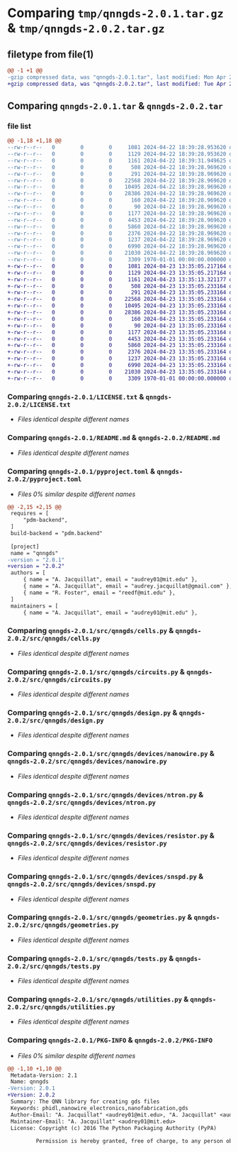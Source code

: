 # Comparing `tmp/qnngds-2.0.1.tar.gz` & `tmp/qnngds-2.0.2.tar.gz`

## filetype from file(1)

```diff
@@ -1 +1 @@
-gzip compressed data, was "qnngds-2.0.1.tar", last modified: Mon Apr 22 18:39:31 2024, max compression
+gzip compressed data, was "qnngds-2.0.2.tar", last modified: Tue Apr 23 13:35:13 2024, max compression
```

## Comparing `qnngds-2.0.1.tar` & `qnngds-2.0.2.tar`

### file list

```diff
@@ -1,18 +1,18 @@
--rw-r--r--   0        0        0     1081 2024-04-22 18:39:28.953620 qnngds-2.0.1/LICENSE.txt
--rw-r--r--   0        0        0     1129 2024-04-22 18:39:28.953620 qnngds-2.0.1/README.md
--rw-r--r--   0        0        0     1161 2024-04-22 18:39:31.949625 qnngds-2.0.1/pyproject.toml
--rw-r--r--   0        0        0      508 2024-04-22 18:39:28.969620 qnngds-2.0.1/src/qnngds/__init__.py
--rw-r--r--   0        0        0      291 2024-04-22 18:39:28.969620 qnngds-2.0.1/src/qnngds/_default_param.py
--rw-r--r--   0        0        0    22568 2024-04-22 18:39:28.969620 qnngds-2.0.1/src/qnngds/cells.py
--rw-r--r--   0        0        0    10495 2024-04-22 18:39:28.969620 qnngds-2.0.1/src/qnngds/circuits.py
--rw-r--r--   0        0        0    28386 2024-04-22 18:39:28.969620 qnngds-2.0.1/src/qnngds/design.py
--rw-r--r--   0        0        0      160 2024-04-22 18:39:28.969620 qnngds-2.0.1/src/qnngds/devices/__init__.py
--rw-r--r--   0        0        0       90 2024-04-22 18:39:28.969620 qnngds-2.0.1/src/qnngds/devices/htron.py
--rw-r--r--   0        0        0     1177 2024-04-22 18:39:28.969620 qnngds-2.0.1/src/qnngds/devices/nanowire.py
--rw-r--r--   0        0        0     4453 2024-04-22 18:39:28.969620 qnngds-2.0.1/src/qnngds/devices/ntron.py
--rw-r--r--   0        0        0     5860 2024-04-22 18:39:28.969620 qnngds-2.0.1/src/qnngds/devices/resistor.py
--rw-r--r--   0        0        0     2376 2024-04-22 18:39:28.969620 qnngds-2.0.1/src/qnngds/devices/snspd.py
--rw-r--r--   0        0        0     1237 2024-04-22 18:39:28.969620 qnngds-2.0.1/src/qnngds/geometries.py
--rw-r--r--   0        0        0     6990 2024-04-22 18:39:28.969620 qnngds-2.0.1/src/qnngds/tests.py
--rw-r--r--   0        0        0    21030 2024-04-22 18:39:28.969620 qnngds-2.0.1/src/qnngds/utilities.py
--rw-r--r--   0        0        0     3309 1970-01-01 00:00:00.000000 qnngds-2.0.1/PKG-INFO
+-rw-r--r--   0        0        0     1081 2024-04-23 13:35:05.217164 qnngds-2.0.2/LICENSE.txt
+-rw-r--r--   0        0        0     1129 2024-04-23 13:35:05.217164 qnngds-2.0.2/README.md
+-rw-r--r--   0        0        0     1161 2024-04-23 13:35:13.321177 qnngds-2.0.2/pyproject.toml
+-rw-r--r--   0        0        0      508 2024-04-23 13:35:05.233164 qnngds-2.0.2/src/qnngds/__init__.py
+-rw-r--r--   0        0        0      291 2024-04-23 13:35:05.233164 qnngds-2.0.2/src/qnngds/_default_param.py
+-rw-r--r--   0        0        0    22568 2024-04-23 13:35:05.233164 qnngds-2.0.2/src/qnngds/cells.py
+-rw-r--r--   0        0        0    10495 2024-04-23 13:35:05.233164 qnngds-2.0.2/src/qnngds/circuits.py
+-rw-r--r--   0        0        0    28386 2024-04-23 13:35:05.233164 qnngds-2.0.2/src/qnngds/design.py
+-rw-r--r--   0        0        0      160 2024-04-23 13:35:05.233164 qnngds-2.0.2/src/qnngds/devices/__init__.py
+-rw-r--r--   0        0        0       90 2024-04-23 13:35:05.233164 qnngds-2.0.2/src/qnngds/devices/htron.py
+-rw-r--r--   0        0        0     1177 2024-04-23 13:35:05.233164 qnngds-2.0.2/src/qnngds/devices/nanowire.py
+-rw-r--r--   0        0        0     4453 2024-04-23 13:35:05.233164 qnngds-2.0.2/src/qnngds/devices/ntron.py
+-rw-r--r--   0        0        0     5860 2024-04-23 13:35:05.233164 qnngds-2.0.2/src/qnngds/devices/resistor.py
+-rw-r--r--   0        0        0     2376 2024-04-23 13:35:05.233164 qnngds-2.0.2/src/qnngds/devices/snspd.py
+-rw-r--r--   0        0        0     1237 2024-04-23 13:35:05.233164 qnngds-2.0.2/src/qnngds/geometries.py
+-rw-r--r--   0        0        0     6990 2024-04-23 13:35:05.233164 qnngds-2.0.2/src/qnngds/tests.py
+-rw-r--r--   0        0        0    21030 2024-04-23 13:35:05.233164 qnngds-2.0.2/src/qnngds/utilities.py
+-rw-r--r--   0        0        0     3309 1970-01-01 00:00:00.000000 qnngds-2.0.2/PKG-INFO
```

### Comparing `qnngds-2.0.1/LICENSE.txt` & `qnngds-2.0.2/LICENSE.txt`

 * *Files identical despite different names*

### Comparing `qnngds-2.0.1/README.md` & `qnngds-2.0.2/README.md`

 * *Files identical despite different names*

### Comparing `qnngds-2.0.1/pyproject.toml` & `qnngds-2.0.2/pyproject.toml`

 * *Files 0% similar despite different names*

```diff
@@ -2,15 +2,15 @@
 requires = [
     "pdm-backend",
 ]
 build-backend = "pdm.backend"
 
 [project]
 name = "qnngds"
-version = "2.0.1"
+version = "2.0.2"
 authors = [
     { name = "A. Jacquillat", email = "audrey01@mit.edu" },
     { name = "A. Jacquillat", email = "audrey.jacquillat@gmail.com" },
     { name = "R. Foster", email = "reedf@mit.edu" },
 ]
 maintainers = [
     { name = "A. Jacquillat", email = "audrey01@mit.edu" },
```

### Comparing `qnngds-2.0.1/src/qnngds/cells.py` & `qnngds-2.0.2/src/qnngds/cells.py`

 * *Files identical despite different names*

### Comparing `qnngds-2.0.1/src/qnngds/circuits.py` & `qnngds-2.0.2/src/qnngds/circuits.py`

 * *Files identical despite different names*

### Comparing `qnngds-2.0.1/src/qnngds/design.py` & `qnngds-2.0.2/src/qnngds/design.py`

 * *Files identical despite different names*

### Comparing `qnngds-2.0.1/src/qnngds/devices/nanowire.py` & `qnngds-2.0.2/src/qnngds/devices/nanowire.py`

 * *Files identical despite different names*

### Comparing `qnngds-2.0.1/src/qnngds/devices/ntron.py` & `qnngds-2.0.2/src/qnngds/devices/ntron.py`

 * *Files identical despite different names*

### Comparing `qnngds-2.0.1/src/qnngds/devices/resistor.py` & `qnngds-2.0.2/src/qnngds/devices/resistor.py`

 * *Files identical despite different names*

### Comparing `qnngds-2.0.1/src/qnngds/devices/snspd.py` & `qnngds-2.0.2/src/qnngds/devices/snspd.py`

 * *Files identical despite different names*

### Comparing `qnngds-2.0.1/src/qnngds/geometries.py` & `qnngds-2.0.2/src/qnngds/geometries.py`

 * *Files identical despite different names*

### Comparing `qnngds-2.0.1/src/qnngds/tests.py` & `qnngds-2.0.2/src/qnngds/tests.py`

 * *Files identical despite different names*

### Comparing `qnngds-2.0.1/src/qnngds/utilities.py` & `qnngds-2.0.2/src/qnngds/utilities.py`

 * *Files identical despite different names*

### Comparing `qnngds-2.0.1/PKG-INFO` & `qnngds-2.0.2/PKG-INFO`

 * *Files 0% similar despite different names*

```diff
@@ -1,10 +1,10 @@
 Metadata-Version: 2.1
 Name: qnngds
-Version: 2.0.1
+Version: 2.0.2
 Summary: The QNN library for creating gds files
 Keywords: phidl,nanowire_electronics,nanofabrication,gds
 Author-Email: "A. Jacquillat" <audrey01@mit.edu>, "A. Jacquillat" <audrey.jacquillat@gmail.com>, "R. Foster" <reedf@mit.edu>
 Maintainer-Email: "A. Jacquillat" <audrey01@mit.edu>
 License: Copyright (c) 2016 The Python Packaging Authority (PyPA)
         
         Permission is hereby granted, free of charge, to any person obtaining a copy of
```

